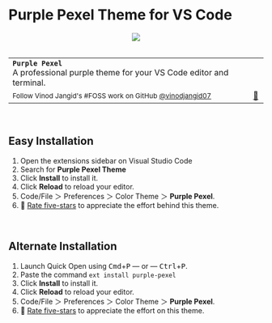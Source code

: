# Purple Pexel Theme for VS Code

<div align="center">
<a align="center" href="https://VSCode.pro/?utm_source=sop"><img align="center" src="https://github.com/vinodjangid07/purple-pexel/assets/86096184/278e18bf-2e8a-4ad6-8928-6f1661a9cabf" /></a>
</div>

<br>

<table width='100%' align="center">
    <tr>
        <td align='left' width='100%' colspan='2'>
            <strong><code>Purple Pexel</code></strong><br />
            A professional purple theme for your VS Code editor and terminal.
        </td>
    </tr>
    <tr><td><sup> Follow Vinod Jangid's #FOSS work on GitHub <a href='https://github.com/vinodjangid07'>@vinodjangid07</a></sup></td><td  align='center'> <a  target="_blank" href='https://vinodjangid07.github.io'>👋 </a></td></tr>
  
</table>



<br>



## Easy Installation

1. Open the extensions sidebar on Visual Studio Code
2. Search for **Purple Pexel Theme**
3. Click **Install** to install it.
4. Click **Reload** to reload your editor.
5. Code/File ＞ Preferences ＞ Color Theme ＞ **Purple Pexel**.
6. 🌟 [Rate five-stars](https://marketplace.visualstudio.com/items?itemName=vinodjangid07.purple-pexel&ssr=false#overview) to appreciate the effort behind this theme.

<br>



## Alternate Installation

1. Launch Quick Open using <kbd>Cmd</kbd>+<kbd>P</kbd> — or — <kbd>Ctrl</kbd>+<kbd>P</kbd>.
2. Paste the command `ext install purple-pexel`
3. Click **Install** to install it.
4. Click **Reload** to reload your editor.
5. Code/File ＞ Preferences ＞ Color Theme ＞ **Purple Pexel**.
6. 🌟 [Rate five-stars](https://marketplace.visualstudio.com/items?itemName=vinodjangid07.purple-pexel&ssr=false#overview) to appreciate the effort on this theme.

<br>

